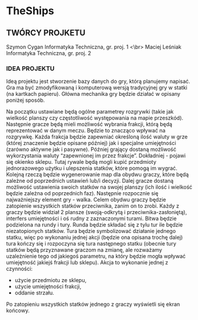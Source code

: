 # TheShips
## TWÓRCY PROJKETU
Szymon Cygan Informatyka Techniczna, gr. proj. 1 <\br>
Maciej Leśniak Informatyka Techniczna, gr. proj. 2

### IDEA PROJEKTU
Ideą projektu jest stworzenie bazy danych do gry, którą planujemy napisać. Gra ma być zmodyfikowaną i komputerową wersją tradycyjnej gry w statki (na kartkach papieru). 
Główna mechanika gry będzie działać w opisany poniżej sposób.

Na początku ustawiane będą ogólne parametrey rozgrywki (takie jak wielkość planszy czy częstotliwość występowania na mapie przeszkód).
Następnie gracze będą mieli możliwość wybrania frakcji, którą będą reprezentować w danym meczu. Będzie to znacząco wpływać na rozgrywkę. Każda frakcja będzie zapewniać określoną ilość waluty w grze (której znaczenie będzie opisane później) jak i specjalne umiejętności (zarówno aktywne jak i pasywne).
Później grający dostaną możliwość wykorzystania waluty “zapewnionej im przez frakcje”. Dokładniej - pojawi się okienko sklepu. Tutaj rywale będą mogli kupić przedmioty jednorazowego użytku i ulepszenia statków, które pomogą im wygrać.
Kolejną rzeczą będzie wygenerowanie map dla obydwu graczy, które będą zależne od poprzednich ustawień lub/i decyzji.
Dalej gracze dostaną możliwość ustawienia swoich statków na swojej planszy (ich ilość i wielkość będzie zależna od poprzednich faz).
Następnie rozpocznie się najważniejszy element gry - walka. Celem obydwu graczy będzie zatopienie wszystkich statków przeciwnika, zanim on to zrobi. Każdy z graczy będzie widział 2 plansze (swoją-odkrytą i przeciwnika-zasłoniętą), interfers umiejętności i oś rudny z zaznaczonymi turami. Bitwa będzie podzielona na rundy i tury. 
Runda będzie składać się z tylu tur ile będzie niezatopionych statków. 
Tura będzie symbolizować działanie jednego statku, więc po wykonaniu jednej akcji (będzie ona opisana trochę dalej) tura kończy się i rozpoczyna się tura następnego statku (obecnie tury statków będą przyznawane graczom na zmianę, ale rozważamy uzależnienie tego od jakiegoś parametru, na który będzie mogła wpływać umiejętność jakiejś frakcji lub sklepu). 
Akcja to wykonanie jednej z czynności:
- użycie przedmiotu ze sklepu,
- użycie umiejętności frakcji,
- oddanie strzału.


Po zatopieniu wszystkich statków jednego z graczy wyświetli się ekran końcowy.
